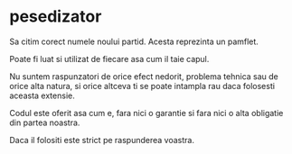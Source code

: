 # pesedizator
Sa citim corect numele noului partid. Acesta reprezinta un pamflet. 

Poate fi luat si utilizat de fiecare asa cum il taie capul. 

Nu suntem raspunzatori de orice efect nedorit, problema tehnica sau de orice alta natura, si orice altceva ti se poate intampla rau daca folosesti aceasta extensie. 

Codul este oferit asa cum e, fara nici o garantie si fara nici o alta obligatie din partea noastra. 

Daca il folositi este strict pe raspunderea voastra.
